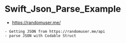 # Swift_Json_Parse_Example

- https://randomuser.me/

```
- Getting JSON from https://randomuser.me/api 
- parse JSON with Codable Struct
 
 
```
